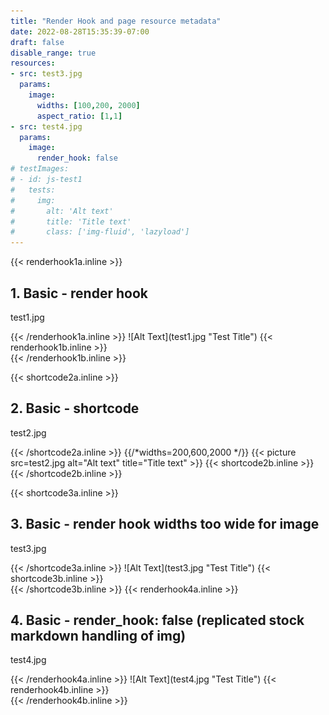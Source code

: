 ```yaml
---
title: "Render Hook and page resource metadata"
date: 2022-08-28T15:35:39-07:00
draft: false
disable_range: true
resources:
- src: test3.jpg
  params: 
    image:
      widths: [100,200, 2000]
      aspect_ratio: [1,1]
- src: test4.jpg
  params: 
    image:
      render_hook: false
# testImages:
# - id: js-test1
#   tests:
#     img:
#       alt: 'Alt text'
#       title: 'Title text'
#       class: ['img-fluid', 'lazyload']
--- 
```

{{< renderhook1a.inline >}}
<div class="col-md-6 render-hook-test" id="js-test1">
  <h2>1. Basic - render hook</h2>
  <p>test1.jpg</p>
{{< /renderhook1a.inline >}}
![Alt Text](test1.jpg "Test Title")
{{< renderhook1b.inline >}}
<div id="js-test1-results"></div>
</div>
{{< /renderhook1b.inline >}}

{{< shortcode2a.inline >}}
<div class="col-md-6 render-hook-test" id="js-test2">
  <h2>2. Basic - shortcode</h2>
  <p>test2.jpg</p>
{{< /shortcode2a.inline >}}
{{/*widths=200,600,2000 */}}
{{< picture src=test2.jpg alt="Alt text" title="Title text"  >}}
{{< shortcode2b.inline >}}
<div id="js-test2-results"></div>
</div>
{{< /shortcode2b.inline >}}

{{< shortcode3a.inline >}}
<div class="col-md-6 render-hook-test" id="js-test3">
  <h2>3. Basic - render hook widths too wide for image</h2>
  <p>test3.jpg</p>
{{< /shortcode3a.inline >}}
![Alt Text](test3.jpg "Test Title")
{{< shortcode3b.inline >}}
<div id="js-test3-results"></div>
</div>
{{< /shortcode3b.inline >}}
{{< renderhook4a.inline >}}
<div class="col-md-6 render-hook-test" id="js-test1">
  <h2>4. Basic - render_hook: false (replicated stock markdown handling of img)</h2>
  <p>test4.jpg</p>
{{< /renderhook4a.inline >}}
![Alt Text](test4.jpg "Test Title")
{{< renderhook4b.inline >}}
<div id="js-test1-results"></div>
</div>
{{< /renderhook4b.inline >}}
